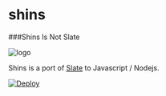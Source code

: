 # shins
###Shins Is Not Slate

![logo](http://mermade.github.io/shins/logo.jpg)

Shins is a port of [Slate](https://github.com/lord/slate) to Javascript / Nodejs. 

[![Deploy](https://www.herokucdn.com/deploy/button.svg)](https://heroku.com/deploy)
